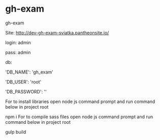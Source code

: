 # gh-exam
gh-exam


Site: http://dev-gh-exam-sviatka.pantheonsite.io/

login: admin

pass: admin

db:

'DB_NAME': 'gh_exam'

'DB_USER': 'root'

'DB_PASSWORD': ''

For to install libraries open node js command prompt and run command below in project root

npm i
For to compile sass files open node js command prompt and run command below in project root

gulp build
